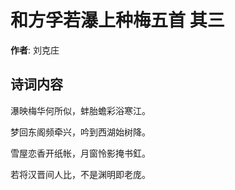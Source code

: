 # 和方孚若瀑上种梅五首  其三

**作者**: 刘克庄

## 诗词内容

瀑映梅华何所似，蚌胎蟾彩浴寒江。

梦回东阁频牵兴，吟到西湖始树降。

雪屋恋香开纸帐，月窗怜影掩书釭。

若将汉晋间人比，不是渊明即老庞。

